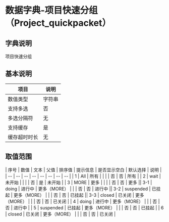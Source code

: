 # 数据字典-项目快速分组（Project_quickpacket）
## 字典说明
项目快速分组

## 基本说明
| 项目 | 说明 |
| -- | -- |
| 数值类型 | 字符串 |
| 支持多选 | 否 |
| 多选分隔符 | 无 |
| 支持缓存 | 是 |
| 缓存超时时长 | 无 |

## 取值范围
| 序号 | 数值 | 文本 | 父值 | 排序值 | 提示信息 | 是否显示空白 | 默认选择 | 说明 |
| -- | -- | -- | -- | -- | -- | -- | -- |
| 1 | All | 所有 |  |  |  | 否 | 否 | 所有 |
| 2 | wait | 未开始 |  |  |  | 否 | 是 | 未开始 |
| 3 | MORE | 更多 |  |  |  | 否 | 否 | 更多 || 3-1 | doing | 进行中 | 更多（MORE） |  |  | 否 | 否 | 进行中 || 3-2 | suspended | 已挂起 | 更多（MORE） |  |  | 否 | 否 | 已挂起 || 3-3 | closed | 已关闭 | 更多（MORE） |  |  | 否 | 否 | 已关闭 |
| 4 | doing | 进行中 | 更多（MORE） |  |  | 否 | 否 | 进行中 |
| 5 | suspended | 已挂起 | 更多（MORE） |  |  | 否 | 否 | 已挂起 |
| 6 | closed | 已关闭 | 更多（MORE） |  |  | 否 | 否 | 已关闭 |

